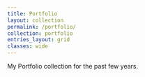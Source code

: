 ```yaml
---
title: Portfolio
layout: collection
permalink: /portfolio/
collection: portfolio
entries_layout: grid
classes: wide
---
```


My Portfolio collection for the past few years.
